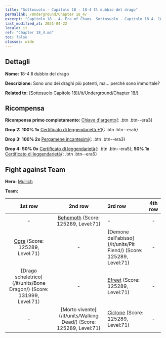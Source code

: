 ```yaml
---
title: "Sottosuolo - Capitolo 18 - 18-4 Il dubbio del drago"
permalink: /Underground/Chapter 18_4/
excerpt: "Capitolo 18 - 4. Era of Chaos  Sottosuolo - Capitolo 18_4. 18-4 Il dubbio del drago"
last_modified_at: 2021-04-22
locale: it
ref: "Chapter 18_4.md"
toc: false
classes: wide
---
```


## Dettagli

 **Nome:** 18-4 Il dubbio del drago

 **Descrizione:** Sono uno dei draghi più potenti, ma... perché sono immortale?

 **Related to:** [Sottosuolo Capitolo 18](/it/Underground/Chapter 18/)

## Ricompensa

 **Ricompensa primo completamento:** [Chiave d'argento](/ItemsIT/con_693/){: .btn .btn--era3}

 **Drop 2:** **100% 1x** [Certificato di leggendarietà +1](/ItemsIT/mat_74/){: .btn .btn--era5}

 **Drop 3:** **100% 2x** [Pergamene incantesimi](/ItemsIT/con_694/){: .btn .btn--era3}

 **Drop 4:** **50% 0x** [Certificato di leggendarietà](/ItemsIT/mat_67/){: .btn .btn--era5}, **50% 1x** [Certificato di leggendarietà](/ItemsIT/mat_67/){: .btn .btn--era5}


## Fight against Team
 **Hero:** [Mullich](/it/heroes/Mullich/)

 **Team:**


  | 1st row | 2nd row | 3rd row | 4th row |
  |:----:|:----:|:----|:----:|
  | - | [Behemoth](/it/units/Behemoth/) (Score: 125289, Level:71)  | - | - |
  | [Ogre](/it/units/Ogre/) (Score: 125289, Level:71)  | - | [Demone dell'abisso](/it/units/Pit Fiend/) (Score: 125289, Level:71)  | - |
  | [Drago scheletrico](/it/units/Bone Dragon/) (Score: 131999, Level:71)  | - | [Efreet](/it/units/Efreeti/) (Score: 125289, Level:71)  | - |
  | - | [Morto vivente](/it/units/Walking Dead/) (Score: 125289, Level:71)  | [Ciclope](/it/units/Cyclops/) (Score: 125289, Level:71)  | - |


